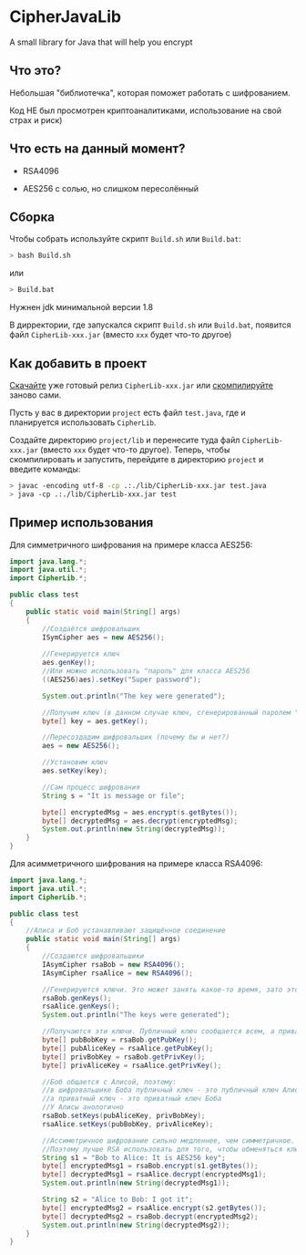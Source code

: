 # CipherJavaLib

A small library for Java that will help you encrypt

## Что это?

Небольшая "библиотечка", которая поможет работать с шифрованием.

Код НЕ был просмотрен криптоаналитиками, использование на свой страх и риск)

## Что есть на данный момент?

 - RSA4096

 - AES256 с солью, но слишком пересолённый

## Сборка

Чтобы собрать используйте скрипт `Build.sh` или `Build.bat`:

``` bash
> bash Build.sh
```

или

``` bash
> Build.bat
```

Нужнен jdk минимальной версии 1.8

В дирректории, где запускался скрипт `Build.sh` или `Build.bat`, появится файл `CipherLib-xxx.jar` (вместо `xxx` будет что-то другое)

## Как добавить в проект

[Скачайте](https://github.com/The220th/CipherJavaLib/releases) уже готовый релиз `CipherLib-xxx.jar` или [скомпилируйте](#сборка) заново сами.

Пусть у вас в директории `project` есть файл `test.java`, где и планируется использовать `CipherLib`.

Создайте директорию `project/lib` и перенесите туда файл `CipherLib-xxx.jar` (вместо `xxx` будет что-то другое). Теперь, чтобы скомпилировать и запустить, перейдите в директорию `project` и введите команды:

``` bash
> javac -encoding utf-8 -cp .:./lib/CipherLib-xxx.jar test.java
> java -cp .:./lib/CipherLib-xxx.jar test
```

## Пример использования

Для симметричного шифрования на примере класса AES256:
``` java
import java.lang.*;
import java.util.*;
import CipherLib.*;

public class test
{
	public static void main(String[] args)
	{
		//Создаётся шифровальшик
		ISymCipher aes = new AES256();
		
		//Генерируется ключ
		aes.genKey();
		//Или можно использовать "пароль" для класса AES256
		((AES256)aes).setKey("Super password");

		System.out.println("The key were generated");

		//Получим ключ (в данном случае ключ, сгенерированный паролем "Super password")
		byte[] key = aes.getKey();

		//Пересоздадим шифровальшик (почему бы и нет?)
		aes = new AES256();

		//Установим ключ
		aes.setKey(key);

		//Сам процесс шифрования
		String s = "It is message or file";

		byte[] encryptedMsg = aes.encrypt(s.getBytes());
		byte[] decryptedMsg = aes.decrypt(encryptedMsg);
		System.out.println(new String(decryptedMsg));
	}
}
```

Для асимметричного шифрования на примере класса RSA4096:

``` java
import java.lang.*;
import java.util.*;
import CipherLib.*;

public class test
{
	//Алиса и Боб устанавливают защищённое соединение
	public static void main(String[] args)
	{
		//Создаются шифровальшики
		IAsymCipher rsaBob = new RSA4096();
		IAsymCipher rsaAlice = new RSA4096();

		//Генерируются ключи. Это может занять какое-то время, зато это делается лишь 1 раз
		rsaBob.genKeys();
		rsaAlice.genKeys();
		System.out.println("The keys were generated");

		//Получаются эти ключи. Публичный ключ сообщается всем, а приватный держится в секрете, лучше вообще его зашифровать
		byte[] pubBobKey = rsaBob.getPubKey();
		byte[] pubAliceKey = rsaAlice.getPubKey();
		byte[] privBobKey = rsaBob.getPrivKey();
		byte[] privAliceKey = rsaAlice.getPrivKey();

		//Боб общается с Алисой, поэтому:
		//в шифровальшике Боба публичный ключ - это публичный ключ Алисы,
		//а приватный ключ - это приватный ключ Боба
		//У Алисы анологично
		rsaBob.setKeys(pubAliceKey, privBobKey);
		rsaAlice.setKeys(pubBobKey, privAliceKey);

		//Ассиметричное шифрование сильно медленнее, чем симметричное.
		//Поэтому лучше RSA использовать для того, чтобы обменяться ключами для AES-256 и далее шифровать симметричным шифрованием.
		String s1 = "Bob to Alice: It is AES256 key";
		byte[] encryptedMsg1 = rsaBob.encrypt(s1.getBytes());
		byte[] decryptedMsg1 = rsaAlice.decrypt(encryptedMsg1);
		System.out.println(new String(decryptedMsg1));

		String s2 = "Alice to Bob: I got it";
		byte[] encryptedMsg2 = rsaAlice.encrypt(s2.getBytes());
		byte[] decryptedMsg2 = rsaBob.decrypt(encryptedMsg2);
		System.out.println(new String(decryptedMsg2));
	}
}
```